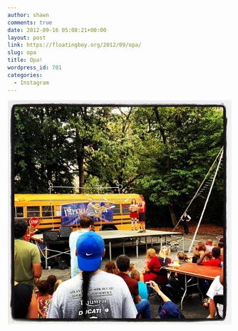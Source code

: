```yaml
---
author: shawn
comments: true
date: 2012-09-16 05:08:21+00:00
layout: post
link: https://floatingboy.org/2012/09/opa/
slug: opa
title: Opa!
wordpress_id: 701
categories:
  - Instagram
---
```


![Opa!](/assets/media/2012/09/8c8fbaeeff7011e1af6f22000a1c867a_7.jpg)
